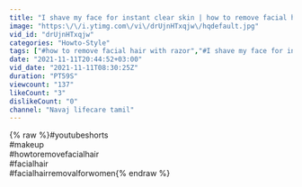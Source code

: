 ```yaml
---
title: "I shave my face for instant clear skin | how to remove facial hair with razor😍 #shorts #ytshorts"
image: "https:\/\/i.ytimg.com\/vi\/drUjnHTxqjw\/hqdefault.jpg"
vid_id: "drUjnHTxqjw"
categories: "Howto-Style"
tags: ["#how to remove facial hair with razor","#I shave my face for instant clear skin","#facial hair removal at home"]
date: "2021-11-11T20:44:52+03:00"
vid_date: "2021-11-11T08:30:25Z"
duration: "PT59S"
viewcount: "137"
likeCount: "3"
dislikeCount: "0"
channel: "Navaj lifecare tamil"
---
```

{% raw %}#youtubeshorts <br />#makeup <br />#howtoremovefacialhair <br />#facialhair <br />#facialhairremovalforwomen{% endraw %}
